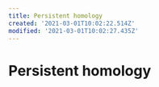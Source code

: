 ```yaml
---
title: Persistent homology
created: '2021-03-01T10:02:22.514Z'
modified: '2021-03-01T10:02:27.435Z'
---
```


# Persistent homology


